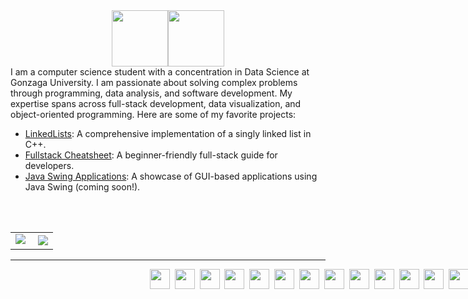 <div style="display: flex; justify-content: center;">
  <img style="height: 90px;" class="img" src="https://readme-typing-svg.demolab.com/?font=Monospace&duration=1&pause=2000&color=F7F7F7&repeat=false&width=190&height=80&lines=>+Hey!+I%27m+Cooper%2C" />
  <img style="height: 90px;" class="img" src="https://readme-typing-svg.demolab.com/?font=Monospace&duration=2000&pause=2000&color=FFFFFF&width=550&height=80&lines=‎ +a+CS+and+Data+Science+student;‎ +a+full-stack+developer;‎ +a+passionate+problem-solver;" />
</div>

<div style="font-family:Inter;">I am a computer science student with a concentration in Data Science at Gonzaga University. I am passionate about solving complex problems through programming, data analysis, and software development. My expertise spans across full-stack development, data visualization, and object-oriented programming. Here are some of my favorite projects:
<ul>
  <li><a href="https://github.com/cooperbraun13/LinkedLists">LinkedLists</a>: A comprehensive implementation of a singly linked list in C++.</li>
  <li><a href="https://github.com/cooperbraun13/fullstack-cheatsheet">Fullstack Cheatsheet</a>: A beginner-friendly full-stack guide for developers.</li>
  <li><a href="https://github.com/cooperbraun13">Java Swing Applications</a>: A showcase of GUI-based applications using Java Swing (coming soon!).</li>
</ul>
</div><br><br>

<table align="center" style="width:100vw; border: none; border-collapse: collapse;">
  <tr>
    <td>
     <img class="img" src="https://github-readme-stats.vercel.app/api?username=cooperbraun13&show_icons=true&theme=transparent&hide_rank=true&text_color=FFFFFF&title_color=1ac2c4&icon_color=1ac2c4&hide_border=true" />&nbsp;
    </td>
    <td>
     <img class="img" src="http://github-readme-streak-stats.herokuapp.com?user=cooperbraun13&background=FFFFFF00&ring=1ac2c4&fire=1ac2c4&currStreakLabel=1ac2c4&theme=dark&hide_border=true" />
    </td>
  </tr>
</table>

<hr>
<div align="center" style="width:100vw;">
 <a href="https://www.oracle.com/java/"><img height="32" width="32" src="https://cdn.simpleicons.org/Java/007396" /></a>&nbsp;
 <a href="https://www.python.org/"><img height="32" width="32" src="https://cdn.simpleicons.org/Python/3776AB" /></a>&nbsp;
 <a href="http://www.cplusplus.com/"><img height="32" width="32" src="https://cdn.simpleicons.org/C++/00599C" /></a>&nbsp;
 <a href="https://docs.oracle.com/javase/tutorial/uiswing/"><img height="32" width="32" src="https://cdn.simpleicons.org/Oracle/F80000" /></a>&nbsp;
 <a href="https://developer.mozilla.org/en-US/docs/Web/HTML"><img height="32" width="32" src="https://cdn.simpleicons.org/HTML5/E34F26" /></a>&nbsp;
 <a href="https://developer.mozilla.org/en-US/docs/Web/CSS"><img height="32" width="32" src="https://cdn.simpleicons.org/CSS3/1572B6" /></a>&nbsp;
 <a href="https://reactjs.org/"><img height="32" width="32" src="https://cdn.simpleicons.org/React/61DAFB" /></a>&nbsp;
 <a href="https://angular.io/"><img height="32" width="32" src="https://cdn.simpleicons.org/Angular/DD0031" /></a>&nbsp;
 <a href="https://nodejs.org/"><img height="32" width="32" src="https://cdn.simpleicons.org/Node.js/339933" /></a>&nbsp;
 <a href="https://www.microsoft.com/en-us/microsoft-365/excel"><img height="32" width="32" src="https://cdn.simpleicons.org/MicrosoftExcel/217346" /></a>&nbsp;
 <a href="https://www.jetbrains.com/"><img height="32" width="32" src="https://cdn.simpleicons.org/JetBrains/F0F0F0" /></a>&nbsp;
 <a href="https://code.visualstudio.com/"><img height="32" width="32" src="https://cdn.simpleicons.org/VisualStudioCode/007ACC" /></a>&nbsp;
 <a href="https://git-scm.com/"><img height="32" width="32" src="https://cdn.simpleicons.org/Git/F05032" /></a>&nbsp;
</div>
